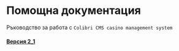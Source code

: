 # Помощна документация

Ръководство за работа с `Colibri CMS casino management system`

#### [Версия 2_1](v2_1/index.md) 